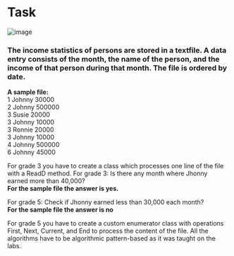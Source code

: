 # Task
![image](https://github.com/laiba1025/Csharp-OOP/assets/123197772/703d933b-311a-4b10-92d2-6821c14013eb)
### The income statistics of persons are stored in a textfile. A data entry consists of the month, the name of the person, and the income of that person during that month. The file is ordered by date.

**A sample file:**
<br> 1 Johnny 30000
<br> 2 Johnny 500000
<br> 3 Susie 20000
<br> 3 Johnny 10000
<br> 3 Ronnie 20000
<br> 3 Johnny 10000
<br> 4 Johnny 500000
<br> 6 Johnny 45000

For grade 3 you have to create a class which processes one line of the file with a ReadD method. For grade 3: Is there any month where Jhonny earned more than 40,000?
<br> **For the sample file the answer is yes.**

For grade 5: Check if Jhonny earned less than 30,000 each month?
<br> **For the sample file the answer is no**

For grade 5 you have to create a custom enumerator class with operations First, Next,
Current, and End to process the content of the file. All the algorithms have to be algorithmic
pattern-based as it was taught on the labs.








